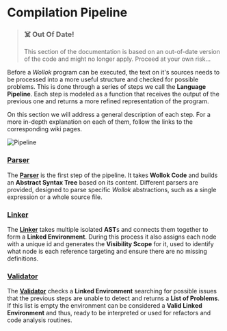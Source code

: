 # Compilation Pipeline

> ### ☠️ Out Of Date!
> This section of the documentation is based on an out-of-date version of the code and might no longer apply. Proceed at your own risk...


Before a *Wollok* program can be executed, the text on it's sources needs to be processed into a more useful structure and checked for possible problems. This is done through a series of steps we call the **Language Pipeline**. Each step is modeled as a function that receives the output of the previous one and returns a more refined representation of the program.

On this section we will address a general description of each step. For a more in-depth explanation on each of them, follow the links to the corresponding wiki pages.

![Pipeline](https://drive.google.com/uc?authuser=0&id=1ruqzhAAsIbbnEfH8tNoFYfHHk-2Yp0ZQ&export=download)

### [Parser](Parser)

The **[Parser](Parser)** is the first step of the pipeline. It takes **Wollok Code** and builds an **Abstract Syntax Tree** based on its content. Different parsers are provided, designed to parse specific *Wollok* abstractions, such as a single expression or a whole source file.

### [Linker](Linker)

The **[Linker](Linker)** takes multiple isolated **AST**s and connects them together to form a **Linked Environment**. During this process it also assigns each node with a unique id and generates the **Visibility Scope** for it, used to identify what node is each reference targeting and ensure there are no missing definitions.

### [Validator](Validator)

The **[Validator](Validator)** checks a **Linked Environment** searching for possible issues that the previous steps are unable to detect and returns a **List of Problems**. If this list is empty the environment can be considered a **Valid Linked Environment** and thus, ready to be interpreted or used for refactors and code analysis routines.
